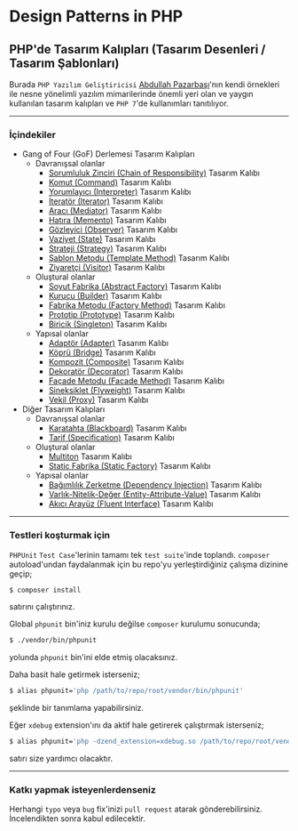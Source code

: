 # Design Patterns in PHP
## PHP'de Tasarım Kalıpları (Tasarım Desenleri / Tasarım Şablonları)

Burada `PHP Yazılım Geliştiricisi` [Abdullah Pazarbaşı](http://www.abdullahpazarbasi.com/)'nın kendi örnekleri ile nesne yönelimli yazılım mimarilerinde önemli yeri olan ve yaygın kullanılan tasarım kalıpları ve `PHP 7`'de kullanımları tanıtılıyor.


----


### İçindekiler

- Gang of Four (GoF) Derlemesi Tasarım Kalıpları
    - Davranışsal olanlar
        - [Sorumluluk Zinciri (Chain of Responsibility)](GangOfFour/Behavioral/ChainOfResponsibility) Tasarım Kalıbı
        - [Komut (Command)](GangOfFour/Behavioral/Command) Tasarım Kalıbı
        - [Yorumlayıcı (Interpreter)](GangOfFour/Behavioral/Interpreter) Tasarım Kalıbı
        - [İteratör (Iterator)](GangOfFour/Behavioral/Iterator) Tasarım Kalıbı
        - [Aracı (Mediator)](GangOfFour/Behavioral/Mediator) Tasarım Kalıbı
        - [Hatıra (Memento)](GangOfFour/Behavioral/Memento) Tasarım Kalıbı
        - [Gözleyici (Observer)](GangOfFour/Behavioral/Observer) Tasarım Kalıbı
        - [Vaziyet (State)](GangOfFour/Behavioral/State) Tasarım Kalıbı
        - [Strateji (Strategy)](GangOfFour/Behavioral/Strategy) Tasarım Kalıbı
        - [Şablon Metodu (Template Method)](GangOfFour/Behavioral/TemplateMethod) Tasarım Kalıbı
        - [Ziyaretçi (Visitor)](GangOfFour/Behavioral/Visitor) Tasarım Kalıbı
    - Oluştural olanlar
        - [Soyut Fabrika (Abstract Factory)](GangOfFour/Creational/AbstractFactory) Tasarım Kalıbı
        - [Kurucu (Builder)](GangOfFour/Creational/Builder) Tasarım Kalıbı
        - [Fabrika Metodu (Factory Method)](GangOfFour/Creational/FactoryMethod) Tasarım Kalıbı
        - [Prototip (Prototype)](GangOfFour/Creational/Prototype) Tasarım Kalıbı
        - [Biricik (Singleton)](GangOfFour/Creational/Singleton) Tasarım Kalıbı
    - Yapısal olanlar
        - [Adaptör (Adapter)](GangOfFour/Structural/Adapter) Tasarım Kalıbı
        - [Köprü (Bridge)](GangOfFour/Structural/Bridge) Tasarım Kalıbı
        - [Kompozit (Composite)](GangOfFour/Structural/Composite) Tasarım Kalıbı
        - [Dekoratör (Decorator)](GangOfFour/Structural/Decorator) Tasarım Kalıbı
        - [Façade Metodu (Facade Method)](GangOfFour/Structural/FacadeMethod) Tasarım Kalıbı
        - [Sineksiklet (Flyweight)](GangOfFour/Structural/Flyweight) Tasarım Kalıbı
        - [Vekil (Proxy)](GangOfFour/Structural/Proxy) Tasarım Kalıbı
- Diğer Tasarım Kalıpları
    - Davranışsal olanlar
        - [Karatahta (Blackboard)](Other/Behavioral/Blackboard) Tasarım Kalıbı
        - [Tarif (Specification)](Other/Behavioral/Specification) Tasarım Kalıbı
    - Oluştural olanlar
        - [Multiton](Other/Creational/Multiton) Tasarım Kalıbı
        - [Static Fabrika (Static Factory)](Other/Creational/StaticFactory) Tasarım Kalıbı
    - Yapısal olanlar
        - [Bağımlılık Zerketme (Dependency Injection)](Other/Structural/DependencyInjection) Tasarım Kalıbı
        - [Varlık-Nitelik-Değer (Entity-Attribute-Value)](Other/Structural/EntityAttributeValue) Tasarım Kalıbı
        - [Akıcı Arayüz (Fluent Interface)](Other/Structural/FluentInterface) Tasarım Kalıbı


----


### Testleri koşturmak için

`PHPUnit` `Test Case`'lerinin tamamı tek `test suite`'inde toplandı. `composer` autoload'undan faydalanmak için bu repo'yu yerleştirdiğiniz çalışma dizinine geçip;

```bash
$ composer install
```

satırını çalıştırınız.

Global `phpunit` bin'iniz kurulu değilse `composer` kurulumu sonucunda;

```bash
$ ./vendor/bin/phpunit
```

yolunda `phpunit` bin'ini elde etmiş olacaksınız.

Daha basit hale getirmek isterseniz;

```bash
$ alias phpunit='php /path/to/repo/root/vendor/bin/phpunit'
```

şeklinde bir tanımlama yapabilirsiniz.

Eğer `xdebug` extension'ını da aktif hale getirerek çalıştırmak isterseniz;

```bash
$ alias phpunit='php -dzend_extension=xdebug.so /path/to/repo/root/vendor/bin/phpunit'
```

satırı size yardımcı olacaktır.


----


### Katkı yapmak isteyenlerdenseniz

Herhangi `typo` veya `bug` fix'inizi `pull request` atarak gönderebilirsiniz. İncelendikten sonra kabul edilecektir.
